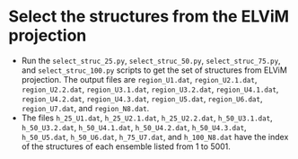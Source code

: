 # Select the structures from the ELViM projection

- Run the `select_struc_25.py`, `select_struc_50.py`, `select_struc_75.py`, and `select_struc_100.py` scripts to get the set of structures from ELViM projection. The output files are `region_U1.dat`, `region_U2.1.dat`, `region_U2.2.dat`, `region_U3.1.dat`, `region_U3.2.dat`, `region_U4.1.dat`, `region_U4.2.dat`, `region_U4.3.dat`, `region_U5.dat`, `region_U6.dat`, `region_U7.dat`, and `region_N8.dat`.
- The files `h_25_U1.dat`, `h_25_U2.1.dat`, `h_25_U2.2.dat`, `h_50_U3.1.dat`, `h_50_U3.2.dat`, `h_50_U4.1.dat`, `h_50_U4.2.dat`, `h_50_U4.3.dat`, `h_50_U5.dat`, `h_50_U6.dat`, `h_75_U7.dat`, and `h_100_N8.dat` have the index of the structures of each ensemble listed from 1 to 5001.
